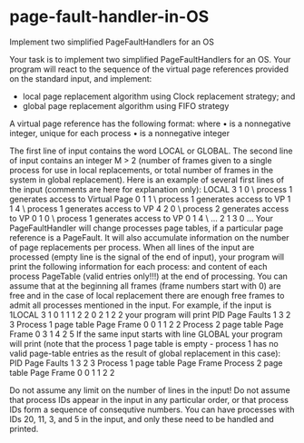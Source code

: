 # page-fault-handler-in-OS
Implement two simplified PageFaultHandlers for an OS

Your task is to implement two simplified PageFaultHandlers for an OS. Your program
will react to the sequence of the virtual page references provided on the standard input, and
implement:
- local page replacement algorithm using Clock replacement strategy; and
- global page replacement algorithm using FIFO strategy

A virtual page reference has the following format:
<process id> <VPNumber> where
• <process id> is a nonnegative integer, unique for each process
• <VPNumber> is a nonnegative integer
  
The first line of input contains the word LOCAL or GLOBAL. The second line of input contains
an integer M > 2 (number of frames given to a single process for use in local replacements, or
total number of frames in the system in global replacement).
Here is an example of several first lines of the input (comments are here for explanation
only):
LOCAL
3
1 0 \\ process 1 generates access to Virtual Page 0
1 1 \\ process 1 generates access to VP 1
1 4 \\ process 1 generates access to VP 4
2 0 \\ process 2 generates access to VP 0
1 0 \\ process 1 generates access to VP 0
1 4 \\ ...
2 1
3 0
...
Your PageFaultHandler will change processes page tables, if a particular page reference is a
PageFault. It will also accumulate information on the number of page replacements per process.
When all lines of the input are processed (empty line is the signal of the end of input), your
program will print the following information for each process:
<process id> <Number of Page faults>
and content of each process PageTable (valid entries only!!!) at the end of processing. You can
assume that at the beginning all frames (frame numbers start with 0) are free and in the case
of local replacement there are enough free frames to admit all processes mentioned in the input.
For example, if the input is
1LOCAL
3
1 0
1 1
1 2
2 0
2 1
2 2
your program will print
PID Page Faults
1 3
2 3
Process 1 page table
Page Frame
0 0
1 1
2 2
Process 2 page table
Page Frame
0 3
1 4
2 5
If the same input starts with line GLOBAL your program will print (note that the process 1
page table is empty - process 1 has no valid page-table entries as the result of global replacement
in this case):
PID Page Faults
1 3
2 3
Process 1 page table
Page Frame
Process 2 page table
Page Frame
0 0
1 1
2 2
  
Do not assume any limit on the number of lines in the input!
Do not assume that process IDs appear in the input in any particular order, or that
process IDs form a sequence of consequtive numbers. You can have processes with
IDs 20, 11, 3, and 5 in the input, and only these need to be handled and printed.

